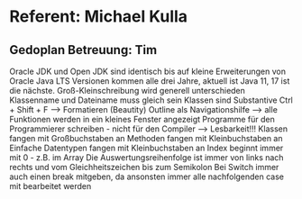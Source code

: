 Referent: Michael Kulla
=======================

Gedoplan Betreuung: Tim
-----------------------

Oracle JDK und Open JDK sind identisch bis auf kleine Erweiterungen von Oracle
Java LTS Versionen kommen alle drei Jahre, aktuell ist Java 11, 17 ist die nächste.
Groß-Kleinschreibung wird generell unterschieden
Klassenname und Dateiname muss gleich sein
Klassen sind Substantive
Ctrl + Shift + F --> Formatieren (Beautity)
Outline als Navigationshilfe --> alle Funktionen werden in ein kleines Fenster angezeigt
Programme für den Programmierer schreiben - nicht für den Compiler --> Lesbarkeit!!!
Klassen fangen mit Großbuchstaben an
Methoden fangen mit Kleinbuchstaben an
Einfache Datentypen fangen mit Kleinbuchstaben an
Index beginnt immer mit 0 - z.B. im Array
Die Auswertungsreihenfolge ist immer von links nach rechts und vom Gleichheitszeichen bis zum Semikolon
Bei Switch immer auch einen break mitgeben, da ansonsten immer alle nachfolgenden case mit bearbeitet werden
